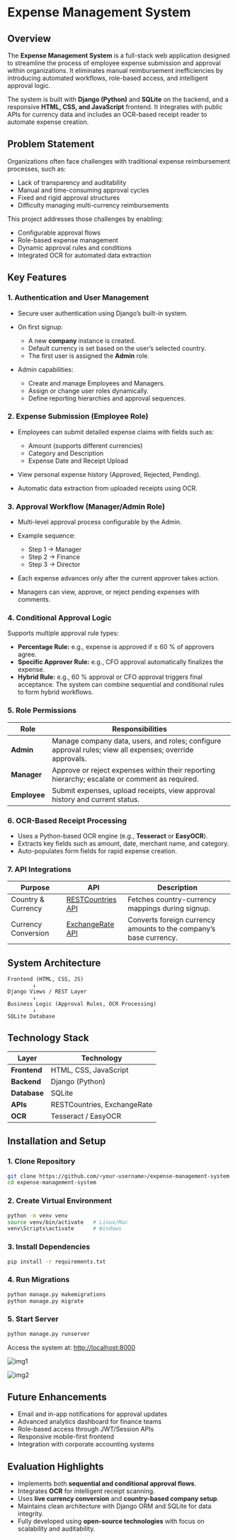 # Expense Management System

## Overview

The **Expense Management System** is a full-stack web application designed to streamline the process of employee expense submission and approval within organizations.
It eliminates manual reimbursement inefficiencies by introducing automated workflows, role-based access, and intelligent approval logic.

The system is built with **Django (Python)** and **SQLite** on the backend, and a responsive **HTML, CSS, and JavaScript** frontend.
It integrates with public APIs for currency data and includes an OCR-based receipt reader to automate expense creation.

## Problem Statement

Organizations often face challenges with traditional expense reimbursement processes, such as:

* Lack of transparency and auditability
* Manual and time-consuming approval cycles
* Fixed and rigid approval structures
* Difficulty managing multi-currency reimbursements

This project addresses those challenges by enabling:

* Configurable approval flows
* Role-based expense management
* Dynamic approval rules and conditions
* Integrated OCR for automated data extraction

## Key Features

### 1. Authentication and User Management

* Secure user authentication using Django’s built-in system.
* On first signup:

  * A new **company** instance is created.
  * Default currency is set based on the user’s selected country.
  * The first user is assigned the **Admin** role.
* Admin capabilities:

  * Create and manage Employees and Managers.
  * Assign or change user roles dynamically.
  * Define reporting hierarchies and approval sequences.

### 2. Expense Submission (Employee Role)

* Employees can submit detailed expense claims with fields such as:

  * Amount (supports different currencies)
  * Category and Description
  * Expense Date and Receipt Upload
* View personal expense history (Approved, Rejected, Pending).
* Automatic data extraction from uploaded receipts using OCR.

### 3. Approval Workflow (Manager/Admin Role)

* Multi-level approval process configurable by the Admin.
* Example sequence:

  * Step 1 → Manager
  * Step 2 → Finance
  * Step 3 → Director
* Each expense advances only after the current approver takes action.
* Managers can view, approve, or reject pending expenses with comments.

### 4. Conditional Approval Logic

Supports multiple approval rule types:

* **Percentage Rule:** e.g., expense is approved if ≥ 60 % of approvers agree.
* **Specific Approver Rule:** e.g., CFO approval automatically finalizes the expense.
* **Hybrid Rule:** e.g., 60 % approval or CFO approval triggers final acceptance.
  The system can combine sequential and conditional rules to form hybrid workflows.

### 5. Role Permissions

| Role         | Responsibilities                                                                                        |
| ------------ | ------------------------------------------------------------------------------------------------------- |
| **Admin**    | Manage company data, users, and roles; configure approval rules; view all expenses; override approvals. |
| **Manager**  | Approve or reject expenses within their reporting hierarchy; escalate or comment as required.           |
| **Employee** | Submit expenses, upload receipts, view approval history and current status.                             |

### 6. OCR-Based Receipt Processing

* Uses a Python-based OCR engine (e.g., **Tesseract** or **EasyOCR**).
* Extracts key fields such as amount, date, merchant name, and category.
* Auto-populates form fields for rapid expense creation.

### 7. API Integrations

| Purpose             | API                                                                            | Description                                                       |
| ------------------- | ------------------------------------------------------------------------------ | ----------------------------------------------------------------- |
| Country & Currency  | [RESTCountries API](https://restcountries.com/v3.1/all?fields=name,currencies) | Fetches country-currency mappings during signup.                  |
| Currency Conversion | [ExchangeRate API](https://api.exchangerate-api.com/v4/latest/{BASE_CURRENCY}) | Converts foreign currency amounts to the company’s base currency. |

## System Architecture

```
Frontend (HTML, CSS, JS)
        ↓
Django Views / REST Layer
        ↓
Business Logic (Approval Rules, OCR Processing)
        ↓
SQLite Database
```

## Technology Stack

| Layer        | Technology                  |
| ------------ | --------------------------- |
| **Frontend** | HTML, CSS, JavaScript       |
| **Backend**  | Django (Python)             |
| **Database** | SQLite                      |
| **APIs**     | RESTCountries, ExchangeRate |
| **OCR**      | Tesseract / EasyOCR         |


## Installation and Setup

### 1. Clone Repository

```bash
git clone https://github.com/<your-username>/expense-management-system.git
cd expense-management-system
```

### 2. Create Virtual Environment

```bash
python -m venv venv
source venv/bin/activate   # Linux/Mac
venv\Scripts\activate      # Windows
```

### 3. Install Dependencies

```bash
pip install -r requirements.txt
```

### 4. Run Migrations

```bash
python manage.py makemigrations
python manage.py migrate
```

### 5. Start Server

```bash
python manage.py runserver
```

Access the system at: [http://localhost:8000](http://localhost:8000)

![img1](https://github.com/user-attachments/assets/583f23b6-a34a-44e7-8d09-848197d1107c)


![img2](https://github.com/user-attachments/assets/26dd6eb2-62e0-4b99-ac1e-5e3f27fd3949)

## Future Enhancements

* Email and in-app notifications for approval updates
* Advanced analytics dashboard for finance teams
* Role-based access through JWT/Session APIs
* Responsive mobile-first frontend
* Integration with corporate accounting systems

## Evaluation Highlights

* Implements both **sequential and conditional approval flows**.
* Integrates **OCR** for intelligent receipt scanning.
* Uses **live currency conversion** and **country-based company setup**.
* Maintains clean architecture with Django ORM and SQLite for data integrity.
* Fully developed using **open-source technologies** with focus on scalability and auditability.
